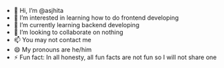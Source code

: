 - 👋 Hi, I’m @asjhita
- 👀 I’m interested in learning how to do frontend developing
- 🌱 I’m currently learning backend developing
- 💞️ I’m looking to collaborate on nothing
- 📫 You may not contact me
- 😄 My pronouns are he/him
- ⚡ Fun fact: In all honesty, all fun facts are not fun so I will not share one
